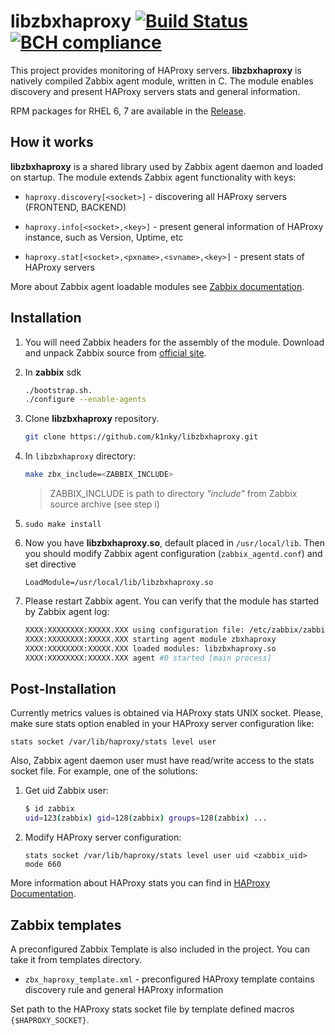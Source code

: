 # libzbxhaproxy [![Build Status](https://travis-ci.org/k1nky/libzbxhaproxy.svg?branch=master)](https://travis-ci.org/k1nky/libzbxhaproxy) [![BCH compliance](https://bettercodehub.com/edge/badge/k1nky/libzbxhaproxy?branch=master)](https://bettercodehub.com/)

This project provides monitoring of HAProxy servers. **libzbxhaproxy** is natively compiled Zabbix agent module, written in C. The module enables discovery and present HAProxy servers stats and general information.

RPM packages for RHEL 6, 7 are available in the [Release](https://github.com/k1nky/libzbxhaproxy/releases/).

## How it works

**libzbxhaproxy** is a shared library used by Zabbix agent daemon and loaded on startup. The module extends Zabbix agent functionality with keys:

- `haproxy.discovery[<socket>]` - discovering all  HAProxy servers (FRONTEND, BACKEND)

- `haproxy.info[<socket>,<key>]` - present general information of HAProxy instance, such as Version, Uptime, etc

- `haproxy.stat[<socket>,<pxname>,<svname>,<key>]` - present stats of HAProxy servers

More about Zabbix agent loadable modules see [Zabbix documentation](https://www.zabbix.com/documentation/4.0/manual/config/items/loadablemodules).

## Installation

1. You will need Zabbix headers for the assembly of the module. Download and unpack Zabbix source from [official site](https://www.zabbix.com/download_sources).

2. In **zabbix** sdk

    ```sh
    ./bootstrap.sh.
    ./configure --enable-agents
    ```

3. Clone **libzbxhaproxy** repository.

    ```sh
    git clone https://github.com/k1nky/libzbxhaproxy.git
    ```

4. In `libzbxhaproxy` directory:

    ```sh
    make zbx_include=<ZABBIX_INCLUDE>
    ```

    > ZABBIX_INCLUDE is path to directory *"include"* from Zabbix source archive (see step i)

5. `sudo make install`

6. Now you have **libzbxhaproxy.so**, default placed in `/usr/local/lib`. Then you should modify Zabbix agent configuration (`zabbix_agentd.conf`) and set directive

    `LoadModule=/usr/local/lib/libzbxhaproxy.so`

7. Please restart Zabbix agent. You can verify that the module has started by Zabbix agent log:

    ```sh
    XXXX:XXXXXXXX:XXXXX.XXX using configuration file: /etc/zabbix/zabbix_agentd.conf
    XXXX:XXXXXXXX:XXXXX.XXX starting agent module zbxhaproxy
    XXXX:XXXXXXXX:XXXXX.XXX loaded modules: libzbxhaproxy.so
    XXXX:XXXXXXXX:XXXXX.XXX agent #0 started [main process]
    ```

## Post-Installation

Currently metrics values is obtained via HAProxy stats UNIX socket. Please, make sure stats option enabled in your HAProxy server configuration like:

```haproxy
stats socket /var/lib/haproxy/stats level user
```

Also, Zabbix agent daemon user must have read/write access to the stats socket file. For example, one of the solutions:

1. Get uid Zabbix user:

    ```sh
    $ id zabbix
    uid=123(zabbix) gid=128(zabbix) groups=128(zabbix) ...
    ```

2. Modify HAProxy server configuration:

    ```haproxy
    stats socket /var/lib/haproxy/stats level user uid <zabbix_uid> mode 660
    ```

More information about HAProxy stats you can find in [HAProxy Documentation](https://cbonte.github.io/haproxy-dconv/2.1/management.html#9.3).

## Zabbix templates

A preconfigured Zabbix Template is also included in the project. You can take it from templates directory.

- `zbx_haproxy_template.xml` - preconfigured HAProxy template contains discovery rule and general HAProxy information

Set path to the HAProxy stats socket file by template defined macros `{$HAPROXY_SOCKET}`.
